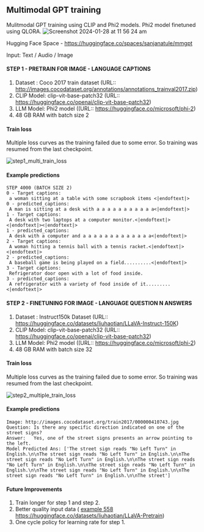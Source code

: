 ## Multimodal GPT training

Mulitmodal GPT training using CLIP and Phi2 models. Phi2 model finetuned using QLORA.
![Screenshot 2024-01-28 at 11 56 24 am](https://github.com/santule/ERA/assets/20509836/abc91bf3-c246-4992-9949-83df24ae196d)

Hugging Face Space - https://huggingface.co/spaces/sanjanatule/mmgpt

Input:
Text / Audio / Image

#### STEP 1 - PRETRAIN FOR IMAGE - LANGUAGE CAPTIONS

1. Dataset : Coco 2017 train dataset (URL:: http://images.cocodataset.org/annotations/annotations_trainval2017.zip)
2. CLIP Model: clip-vit-base-patch32 (URL:: https://huggingface.co/openai/clip-vit-base-patch32)
3. LLM Model: Phi2 model ((URL:: https://huggingface.co/microsoft/phi-2)
4. 48 GB RAM with batch size 2


#### Train loss
Multiple loss curves as the training failed due to some error. So training was resumed from the last checkpoint.

![step1_multi_train_loss](https://github.com/santule/ERA/assets/20509836/2c4ee048-1148-43aa-8508-b01417c3539a)

#### Example predictions 
```
STEP 4000 (BATCH SIZE 2)
0 - Target captions:
 a woman sitting at a table with some scrapbook items <|endoftext|>  
0 - predicted_captions:
 A man is sitting at a desk with a a a a a a a a a a a<|endoftext|> 
1 - Target captions:
 A desk with two laptops at a computer monitor.<|endoftext|><|endoftext|><|endoftext|>  
1 - predicted_captions:
 A desk with a computer and a a a a a a a a a a a a a<|endoftext|> 
2 - Target captions:
 A woman hitting a tennis ball with a tennis racket.<|endoftext|><|endoftext|>  
2 - predicted_captions:
 A baseball game is being played on a field..........<|endoftext|> 
3 - Target captions:
 Refrigerator door open with a lot of food inside.   
3 - predicted_captions:
 A refrigerator with a variety of food inside of it.........<|endoftext|>
```
#### STEP 2 - FINETUNING FOR IMAGE - LANGUAGE QUESTION N ANSWERS

1. Dataset : Instruct150k Dataset (URL:: https://huggingface.co/datasets/liuhaotian/LLaVA-Instruct-150K)
2. CLIP Model: clip-vit-base-patch32 (URL:: https://huggingface.co/openai/clip-vit-base-patch32)
3. LLM Model: Phi2 model ((URL:: https://huggingface.co/microsoft/phi-2)
4. 48 GB RAM with batch size 32


#### Train loss
Multiple loss curves as the training failed due to some error. So training was resumed from the last checkpoint.

![step2_multiple_train_loss](https://github.com/santule/ERA/assets/20509836/0f5c1ca8-5287-4855-baf5-b29cd06801e1)

#### Example predictions
```
Image: http://images.cocodataset.org/train2017/000000410743.jpg
Question: Is there any specific direction indicated on one of the street signs?
Answer:   Yes, one of the street signs presents an arrow pointing to the left.
Model Predicted Ans: ['The street sign reads "No Left Turn" in English.\n\nThe street sign reads "No Left Turn" in English.\n\nThe street sign reads "No Left Turn" in English.\n\nThe street sign reads "No Left Turn" in English.\n\nThe street sign reads "No Left Turn" in English.\n\nThe street sign reads "No Left Turn" in English.\n\nThe street sign reads "No Left Turn" in English.\n\nThe street']
```

#### Future Improvements
1. Train longer for step 1 and step 2.
2. Better quality input data ( [example 558 ](https://huggingface.co/datasets/liuhaotian/LLaVA-Pretrain)https://huggingface.co/datasets/liuhaotian/LLaVA-Pretrain)
3. One cycle policy for learning rate for step 1.
